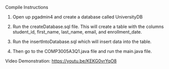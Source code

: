 Compile Instructions

1. Open up pgadmin4 and create a database called UniversityDB

2. Run the createDatabase.sql file. This will create a table with the columns student_id, first_name, last_name, email, and enrollment_date.

3. Run the insertIntoDatabase.sql which will insert data into the table.

4. Then go to the COMP3005A3Q1.java file and run the main.java file.


Video Demonstration: https://youtu.be/KEKG0vrYqO8

